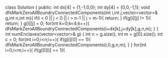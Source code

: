 class Solution {
public:
int dx[4] = {1,-1,0,0};
int dy[4] = {0,0,-1,1};
void dfsMarkZeroAllBoundryConnectedComponents(int i,int j,vector<vector<int>>& g,int n,int m){
if(i < 0 || j < 0 || i > n-1 || j > m-1){
return;
}
if(g[i][j] != 1){
return;
}
g[i][j] = 0;
for(int k=0;k<4;k++){
dfsMarkZeroAllBoundryConnectedComponents(i+dx[k],j+dy[k],g,n,m);
}
}
int numEnclaves(vector<vector<int>>& g) {
int n = g.size();
int m = g[0].size();
int c = 0;
for(int i=0;i<n;i++){
if(g[i][0] == 1){
dfsMarkZeroAllBoundryConnectedComponents(i,0,g,n,m);
}
}
for(int i=0;i<m;i++){
if(g[0][i] == 1){